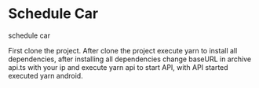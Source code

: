 # Schedule Car
schedule car

First clone the project. 
After clone the project execute yarn to install all dependencies, after installing all dependencies 
change baseURL in archive api.ts with your ip and execute yarn api to start API, 
with API started executed yarn android.
